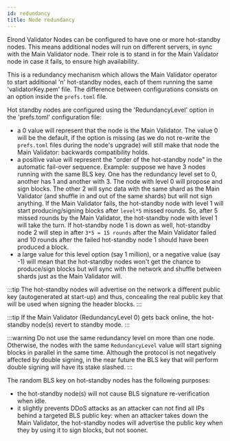 ```yaml
---
id: redundancy
title: Node redundancy
---
```


Elrond Validator Nodes can be configured to have one or more hot-standby nodes. 
This means additional nodes will run on different servers, in sync with the Main Validator node. 
Their role is to stand in for the Main Validator node in case it fails, to ensure high availability.

This is a redundancy mechanism which allows the Main Validator operator to start additional 'n' hot-standby nodes, 
each of them running the same 'validatorKey.pem' file. The difference between 
configurations consists on an option inside the `prefs.toml` file.

Hot standby nodes are configured using the 'RedundancyLevel' option in the 'prefs.toml' configuration file:

- a 0 value will represent that the node is the Main Validator.
The value 0 will be the default, if the option is missing (as we do not re-write the `prefs.toml` 
  files during the node's upgrade) will still make that node the Main Validator: 
  backwards compatibility holds.
- a positive value will represent the "order of the hot-standby node" in the automatic fail-over sequence. 
  Example: suppose we have 3 nodes running with the same BLS key. One has the redundancy level set to 0,
  another has 1 and another with 3. The node with level 0 will propose and sign blocks. The other 2 will
  sync data with the same shard as the Main Validator (and shuffle in and out of the same shards) but will
  not sign anything. If the Main Validator fails, the hot-standby node 
  with level 1 will start producing/signing blocks after `level*5` missed rounds. So, after 5 
  missed rounds by the Main Validator, the hot-standby node with level 1 will take the turn.
  If hot-standby node 1 is down as well, hot-standby node 2 will step in 
  after `3*5 = 15 rounds` after the Main Validator failed and 10 rounds after the failed hot-standby node 1 
  should have been produced a block.
- a large value for this level option (say 1 million), or a negative value (say -1) will mean that the
  hot-standby nodes won't get the chance to produce/sign blocks but will sync with the network and
  shuffle between shards just as the Main Validator will.

:::tip
The hot-standby nodes will advertise on the network a different public key (autogenerated at start-up) and thus, concealing the real public key that will be used when signing the header blocks. 
:::

:::tip
If the Main Validator (RedundancyLevel 0) gets back online, the hot-standby node(s) revert to standby mode.
:::

:::warning
Do not use the same redundancy level on more than one node. Otherwise, the nodes with the same `RedundancyLevel` value will start signing blocks in parallel in the same time. Although the protocol is not negatively affected by double signing, in the near future the BLS key that will perform double signing will have its stake slashed.
:::

The random BLS key on hot-standby nodes has the following purposes:
- the hot-standby node(s) will not cause BLS signature re-verification when idle.
- it slightly prevents DDoS attacks as an attacker can not find all IPs behind a targeted BLS public key: 
  when an attacker takes down the Main Validator, the hot-standby nodes will advertise the public key when they 
  by using it to sign blocks, but not sooner.
  
